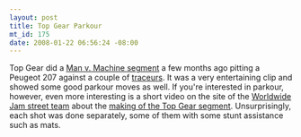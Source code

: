 ```yaml
--- 
layout: post
title: Top Gear Parkour
mt_id: 175
date: 2008-01-22 06:56:24 -08:00
---
```

Top Gear did a [Man v. Machine segment](http://youtube.com/watch?v=MCyrDZmCijk) a few months ago pitting a Peugeot 207 against a couple of [traceurs](http://en.wikipedia.org/wiki/Parkour).  It was a very entertaining clip and showed some good parkour moves as well.  If you're interested in parkour, however, even more interesting is a short video on the site of the [Worldwide Jam street team](http://www.worldwidejam.tv/streetteam.1.parkour.html) about the [making of the Top Gear segment](http://www.worldwidejam.tv/topgear.parkour.jam.html).  Unsurprisingly, each shot was done separately, some of them with some stunt assistance such as mats.
